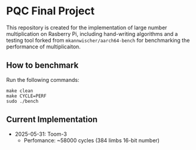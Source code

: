 # PQC Final Project

This repository is created for the implementation of large number multiplication on Rasberry Pi, including hand-writing algorithms and a testing tool forked from `mkannwischer/aarch64-bench` for benchmarking the performance of multiplicaiton.

## How to benchmark

Run the following commands:

```
make clean
make CYCLE=PERF
sudo ./bench
```

## Current Implementation

- 2025-05-31: Toom-3
  - Perfomance: ~58000 cycles (384 limbs 16-bit number)